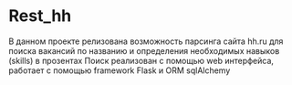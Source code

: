 # Rest_hh
В данном проекте релизована возможность парсинга сайта hh.ru для поиска вакансий по названию и определения необходимых навыков (skills) в прозентах
Поиск реализован с помощью web интерфейса, работает с помощью framework Flask и ORM sqlAlchemy
